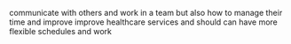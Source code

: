 communicate with others and work in a team but also how to manage their time and improve improve healthcare services and should can have more flexible schedules and work
